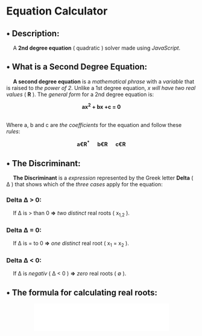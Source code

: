 # Equation Calculator

## &bullet; Description:
&emsp; A **2nd degree equation** ( quadratic ) solver made using *JavaScript*.

## &bullet; What is a Second Degree Equation:
&emsp; **A second degree equation** is a *mathematical phrase* with a *variable* that is raised to *the power of 2*. Unlike a 1st degree equation, *x will have two real values* ( **R** ). The *general form* for a 2nd degree equation is:<br>
<center><b>ax<sup>2</sup> + bx +c = 0</b></center><br>

Where a, b and c are *the coefficients* for the equation and follow these *rules*:<br>
<center><b>a&#8364;R<sup>*</sup> &emsp; b&#8364;R &emsp; c&#8364;R</b></center>

## &bullet; The Discriminant:
&emsp; **The Discriminant** is a *expression* represented by the Greek letter **Delta** ( &#916; ) that shows which of the *three cases* apply for the equation:

### Delta &#916; > 0:
&emsp; If &#916; is > than 0 **=>** *two distinct* real roots ( x<sub>1,2</sub> ).

### Delta &#916; = 0:
&emsp; If &#916; is = to 0 **=>** *one distinct* real root ( x<sub>1</sub> = x<sub>2</sub> ).

### Delta &#916; < 0:
&emsp; If &#916; is *negativ* ( &#916; < 0 ) **=>** *zero* real roots ( &#8709; ).

## &bullet; The formula for calculating real roots:<br>
<center><img src="src\rootFormulaWhite.svg"></center>


